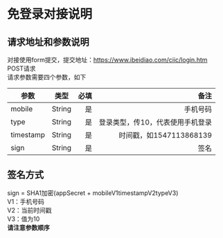 # 免登录对接说明

## 请求地址和参数说明
对接使用form提交，提交地址：https://www.ibeidiao.com/ciic/login.htm<br />
POST请求<br />
请求参数需要四个参数，如下

参数|类型|必填|备注
--|:--:|--:|--:
mobile|String|是|手机号码
type|String|是|登录类型，传10，代表使用手机登录
timestamp|String|是|时间戳，如1547113868139
sign|String|是|签名

##  签名方式
sign = SHA1加密(appSecret + mobileV1timestampV2typeV3)<br />
V1：手机号码<br />
V2：当前时间戳<br />
V3：值为10<br />
**请注意参数顺序**
